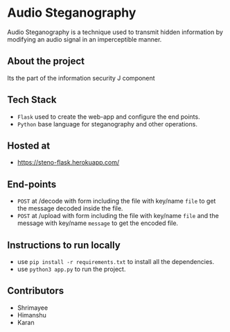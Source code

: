 # Audio Steganography
Audio Steganography is a technique used to transmit hidden information by modifying an audio signal in an imperceptible manner.

## About the project
Its the part of the information security J component

## Tech Stack
- `Flask` used to create the web-app and configure the end points.
- `Python` base language for steganography and other operations.

## Hosted at 
- https://steno-flask.herokuapp.com/

## End-points
- `POST` at /decode with form including the file with key/name `file` to get the message decoded inside the file.
- `POST` at /upload with form including the file with key/name `file` and the message with key/name `message` to get the encoded file.

## Instructions to run locally
- use `pip install -r requirements.txt` to install all the dependencies.
- use `python3 app.py` to run the project.

## Contributors
- Shrimayee
- Himanshu
- Karan

